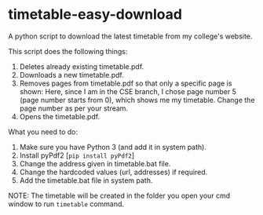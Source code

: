 # timetable-easy-download
A python script to download the latest timetable from my college's website.

This script does the following things:
1. Deletes already existing timetable.pdf.
2. Downloads a new timetable.pdf.
3. Removes pages from timetable.pdf so that only a specific page is shown:
    Here, since I am in the CSE branch, I chose page number 5 (page number starts from 0), which shows me my timetable.
    Change the page number as per your stream.
4. Opens the timetable.pdf.

What you need to do:
1. Make sure you have Python 3 (and add it in system path).
2. Install pyPdf2 [```pip install pyPdf2```]
3. Change the address given in timetable.bat file.
4. Change the hardcoded values (url, addresses) if required.
5. Add the timetable.bat file in system path.

NOTE: The timetable will be created in the folder you open your cmd window to run ```timetable``` command.
